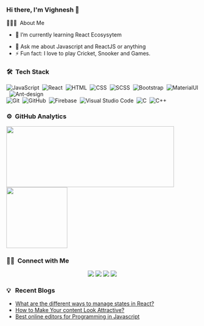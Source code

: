 ### Hi there, I'm Vighnesh 👋

👨🏻‍💻 &nbsp;About Me
- 🌱 I’m currently learning React Ecosysytem 
<!-- 🤔 I’m looking for help with React Native -->
- 💬 Ask me about Javascript and ReactJS or anything 
- ⚡ Fun fact: I love to play Cricket, Snooker and Games.

### 🛠 &nbsp;Tech Stack
![JavaScript](https://img.shields.io/badge/-JavaScript-05122A?style=flat&logo=javascript)&nbsp;
![React](https://img.shields.io/badge/-React-05122A?style=flat&logo=react)&nbsp;
![HTML](https://img.shields.io/badge/-HTML-05122A?style=flat&logo=HTML5)&nbsp;
![CSS](https://img.shields.io/badge/-CSS-05122A?style=flat&logo=CSS3&logoColor=1572B6)&nbsp;
![SCSS](https://img.shields.io/badge/-Sass-05122A?style=flat&logo=sass)&nbsp;
![Bootstrap](https://img.shields.io/badge/-Bootstrap-05122A?style=flat&logo=bootstrap&logoColor=563D7C)&nbsp;
![MaterialUI](https://img.shields.io/badge/-MaterialUI-05122A?style=flat&logo=material-ui)&nbsp;
![Ant-design](https://img.shields.io/badge/-Antdesign-05122A?style=flat&logo=ant-design)\
![Git](https://img.shields.io/badge/-Git-05122A?style=flat&logo=git)&nbsp;
![GitHub](https://img.shields.io/badge/-GitHub-05122A?style=flat&logo=github)&nbsp;
![Firebase](https://img.shields.io/badge/-Firebase-05122A?style=flat&logo=firebase)&nbsp;
![Visual Studio Code](https://img.shields.io/badge/-Visual%20Studio%20Code-05122A?style=flat&logo=visual-studio-code&logoColor=007ACC)&nbsp;
![C](https://img.shields.io/badge/-C-05122A?style=flat&logo=C&logoColor=A8B9CC)&nbsp;
![C++](https://img.shields.io/badge/-C++-05122A?style=flat&logo=C%2B%2B&logoColor=00599C)&nbsp;


### ⚙️ &nbsp;GitHub Analytics

<p >
<a href="https://github.com/vghnsh">
  <img align="center" width="440" height="160em"  src="https://github-readme-stats.vercel.app/api?username=vghnsh&&show_icons=true&title_color=ffffff&icon_color=bb2acf&text_color=daf7dc&bg_color=151515"/>
  <img align="center" height="160em" src="https://github-readme-stats.anuraghazra1.vercel.app/api/top-langs/?username=vghnsh&layout=compact&theme=blue-green"/>
</a>
</p>

### 🤝🏻 &nbsp;Connect with Me

<p align="center">
<a href="https://linkedin.com/in/vigh"><img src="https://img.shields.io/badge/-Vighnesh%20Chaurasia-0077B5?style=flat&logo=Linkedin&logoColor=white"/></a>
<a href="mailto:vighneshc17@gmail.com"><img src="https://img.shields.io/badge/-vighneshc17@gmail.com-D14836?style=flat&logo=Gmail&logoColor=white"/></a>
<a href="https://instagram.com/vghnsh__"><img src="https://img.shields.io/badge/-@vghnsh__-E4405F?style=flat&logo=Instagram&logoColor=white"/></a>
<a href="https://facebook.com/vighnesh.chaurasia"><img src="https://img.shields.io/badge/-@vghnsh__-1877F2?style=flat&logo=Facebook&logoColor=white"/></a>
</p>

### 💡 &nbsp; Recent Blogs
- <a href="https://vighneshc.medium.com/what-are-the-different-ways-to-manage-states-in-react-be51690af2e8">What are the different ways to manage states in React?</a>
- <a href="https://vighneshc.medium.com/how-to-make-your-content-look-attractive-79244ee4524f">How to Make Your content Look Attractive? </a>
- <a href="https://vighneshc.medium.com/best-online-editors-for-programming-in-javascript-35e45f747061">Best online editors for Programming in Javascript</a>




